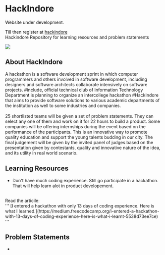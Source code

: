 # HackIndore

Website under development.

Till then register at [hackindore](https://hackindore.splashthat.com)
<br>
Hackindore Repository for learning resources and problem statements
<br>

![](https://d24wuq6o951i2g.cloudfront.net/img/events/id/313/3134430/assets/95c.WhatsApp-Image-2018-09-15-at-1.15.41-AM-1-.jpeg)

## About HackIndore
A hackathon is a software development sprint in which computer programmers and others involved in software development, including designers and software architects collaborate intensively on software projects. #include, official technical club of Information Technology Department is planning to organize an intercollege hackathon #HackIndore that aims to provide software solutions to various academic departments of the institution as well to some industries and companies.
<br>
<br>
25 shortlisted teams will be given a set of problem statements. They can select any one of them and work on it for 22 hours to build a product. Some companies will be offering internships during the event based on the  performance of the participants. This is an innovative way to promote quality education and support the young talents budding in our city. The final judgement will be given by the invited panel of judges based on the presentation given by contestants, quality and innovative nature of the idea, and its utility in real world scenario.


## Learning Resources
* Don't have much coding experience. Still go participate in a hackathon. That will help learn alot in product developement.
<br>
Read the articile:
<br>
'''
[I entered a hackathon with only 13 days of coding experience. Here is what I learned.](https://medium.freecodecamp.org/i-entered-a-hackathon-with-13-days-of-coding-experience-here-is-what-i-learnt-5538d73ee7ce)
'''


## Problem Statements
* 
